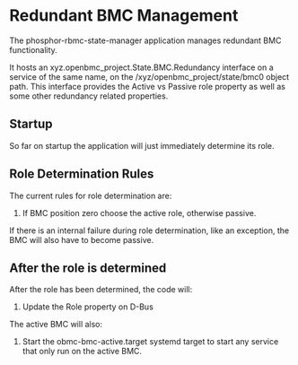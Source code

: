 # Redundant BMC Management

The phosphor-rbmc-state-manager application manages redundant BMC functionality.

It hosts an xyz.openbmc_project.State.BMC.Redundancy interface on a service of
the same name, on the /xyz/openbmc_project/state/bmc0 object path. This
interface provides the Active vs Passive role property as well as some other
redundancy related properties.

## Startup

So far on startup the application will just immediately determine its role.

## Role Determination Rules

The current rules for role determination are:

1. If BMC position zero choose the active role, otherwise passive.

If there is an internal failure during role determination, like an exception,
the BMC will also have to become passive.

## After the role is determined

After the role has been determined, the code will:

1. Update the Role property on D-Bus

The active BMC will also:

1. Start the obmc-bmc-active.target systemd target to start any service that
   only run on the active BMC.
